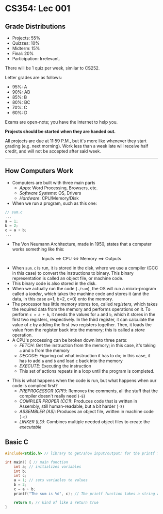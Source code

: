 # CS354: Lec 001
## Grade Distributions
- Projects: 55%
- Quizzes: 10%
- Midterm: 15%
- Final: 20%
- Participation: Irrelevant. 

There will be 1 quiz per week, similar to CS252. 

Letter grades are as follows: 

- 95%: A
- 90%: AB
- 85%: B
- 80%: BC
- 70%: C
- 60%: D 

Exams are open-note; you have the Internet to help you. 

**Projects should be started when they are handed out.**

All projects are due at 11:59 P.M., but it's more like whenever they start grading (e.g. next morning). Work less than a week late will receive half credit, and will not be accepted after said week. 

---
## How Computers Work
- Computers are built with three main parts
	- *Apps*: Word Processing, Browsers, etc. 
	- *Software Systems*: OS, Drivers
	- *Hardware*: CPU/Memory/Disk
- When we run a program, such as this one: 
```c
// sum.c
... 
a = 1; 
b = 2; 
c = a + b; 
...
```

* The Von Neumann Architecture, made in 1950, states that a computer works something like this: 

$$
\text{Inputs} \implies \text{CPU} \Longleftrightarrow \text{Memory} \implies \text{Outputs}
$$

- When `sum.c` is run, it is stored in the disk, where we use a compiler (GCC in this case) to convert the instructions to binary.  This binary representation is called an object file, or machine code. 
- This binary code is also stored in the disk. 
- When we actually run the code (`./sum`), the OS will run a micro-program called a *loader*, which takes the machine code and stores it (and the data, in this case a=1, b=2, c=0) onto the memory. 
- The processor has little memory stores too, called *registers*, which takes the required data from the memory and performs operations on it. To perform `c = a + b`, it needs the values for `a` and `b`, which it stores in the first two registers, respectively. In the third register, it can calculate the value of `c` by adding the first two registers together. Then, it loads the value from the register back into the memory; this is called a *store* operation. 
- A CPU's processing can be broken down into three parts: 
	- *FETCH*: Get the instruction from the memory; in this case, it's taking `a` and `b` from the memory
	- *DECODE*: Figuring out what instruction it has to do; in this case, it has to add `a` and `b` and load `c` back into the memory
	- *EXECUTE*: Executing the instruction
	- This set of actions repeats in a loop until the program is completed. 
* This is what happens when the code is run, but what  happens when our code is compiled first? 
	* *PREPROCESSOR (CPP)*: Removes the comments, all the stuff that the compiler doesn't really need (`-E`) 
	* *COMPILER PROPER (CC1)*: Produces code that is written in Assembly, still human-readable, but a bit harder (`-S`)
	* *ASSEMBLER (AS)*: Produces an object file, written in machine code (`-c`)
	* *LINKER (LD)*: Combines multiple needed object files to create the *executable*

## Basic C 
```c
#include<stdio.h> // library to get/show input/output; for the printf function

int main() { // main function
	int a; // initializes variables
	int b;
	int c; 
	a = 1; // sets variables to values
	b = 2; 
	c = a + b; 
	printf("The sum is %d", c); // The printf function takes a string and a list of variables. The variables are inserted wherever a % is typed. (The %d just ensures that the variable is represented as a decimal.)

	return 0; // kind of like a return true 
}
```

